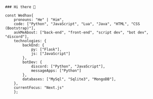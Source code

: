     ### Hi there 👋

    const Wedhax{
        pronouns: "He" | "Him",
        code: ["Python", "JavaScript", "Lua", "Java", "HTML", "CSS (Bootstrap)"],
        askMeAbout: ["back-end", "front-end", "script dev", "bot dev", "discord"],
        technologies: {
            backEnd: {
                py: ["Flask"],
                js: ["JavaScript"]
            },
            botDev: {
                discord: ["Python", "JavaScript"],
                messageApps: ["Python"]
            },
            databases: ["MySql", "Sqlite3", "MongoDB"],
        },
        currentFocus: "Next.js"
        };
